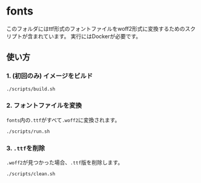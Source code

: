 # fonts
このフォルダにはttf形式のフォントファイルをwoff2形式に変換するためのスクリプトが含まれています。
実行にはDockerが必要です。

## 使い方

### 1. (初回のみ) イメージをビルド
```bash
./scripts/build.sh
```
### 2. フォントファイルを変換
`fonts`内の`.ttf`がすべて`.woff2`に変換されます。
```bash
./scripts/run.sh
```
### 3. `.ttf`を削除
`.woff2`が見つかった場合、`.ttf`版を削除します。
```bash
./scripts/clean.sh
```